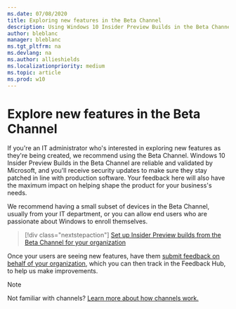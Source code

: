 ```yaml
---
ms.date: 07/08/2020
title: Exploring new features in the Beta Channel 
description: Using Windows 10 Insider Preview Builds in the Beta Channel to explore new features
author: bleblanc
manager: bleblanc
ms.tgt_pltfrm: na
ms.devlang: na
ms.author: allieshields
ms.localizationpriority: medium
ms.topic: article
ms.prod: w10
---
```


# Explore new features in the Beta Channel

If you're an IT administrator who's interested in exploring new features as they're being created, we recommend using the Beta Channel. Windows 10 Insider Preview Builds in the Beta Channel are reliable and validated by Microsoft, and you'll receive security updates to make sure they stay patched in line with production software. Your feedback here will also have the maximum impact on helping shape the product for your business's needs. 

We recommend having a small subset of devices in the Beta Channel, usually from your IT department, or you can allow end users who are passionate about Windows to enroll themselves. 

> [!div class="nextstepaction"]
> [Set up Insider Preview builds from the Beta Channel for your organization](./manage-builds.md)

Once your users are seeing new features, have them [submit feedback on behalf of your organization](./feedback.md), which you can then track in the Feedback Hub, to help us make improvements. 

> [!NOTE] 
> Not familiar with channels? [Learn more about how channels work.](../flighting.md)
